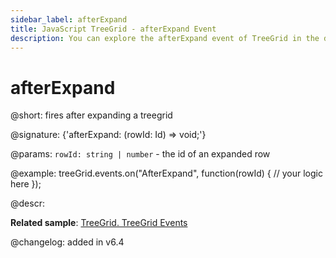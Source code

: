 ```yaml
---
sidebar_label: afterExpand
title: JavaScript TreeGrid - afterExpand Event 
description: You can explore the afterExpand event of TreeGrid in the documentation of the DHTMLX JavaScript UI library. Browse developer guides and API reference, try out code examples and live demos, and download a free 30-day evaluation version of DHTMLX Suite 7.
---
```


# afterExpand

@short: fires after expanding a treegrid

@signature: {'afterExpand: (rowId: Id) => void;'}

@params:
`rowId: string | number` - the id of an expanded row

@example:
treeGrid.events.on("AfterExpand", function(rowId) {
    // your logic here
});

@descr:

**Related sample**: [TreeGrid. TreeGrid Events](https://snippet.dhtmlx.com/sgwnxshe)

@changelog: added in v6.4
